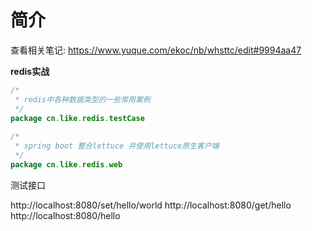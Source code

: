 # 简介
查看相关笔记: https://www.yuque.com/ekoc/nb/whsttc/edit#9994aa47

**redis实战**

~~~java
/*
 * redis中各种数据类型的一些常用案例
 */
package cn.like.redis.testCase
        
/*
 * spring boot 整合lettuce 并使用lettuce原生客户端
 */
package cn.like.redis.web 
~~~

测试接口

http://localhost:8080/set/hello/world
http://localhost:8080/get/hello
http://localhost:8080/hello
